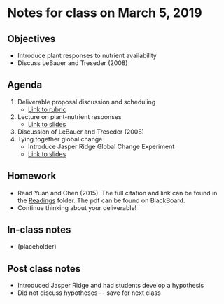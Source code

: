 # Notes for class on March 5, 2019

## Objectives
- Introduce plant responses to nutrient availability
- Discuss LeBauer and Treseder (2008)

## Agenda
1. Deliverable proposal discussion and scheduling
	- [Link to rubric](../Rubrics/deliverable_proposal_rubric.md)
2. Lecture on plant-nutrient responses
	 - [Link to slides](../Lecture_Slides/03.05.19_nutrients.pdf)
3. Discussion of LeBauer and Treseder (2008)
4. Tying together global change
	- Introduce Jasper Ridge Global Change Experiment
	- [Link to slides](../Miscellaneous/Jasper_Ridge/Jasper_Ridge.pdf)

## Homework
- Read Yuan and Chen (2015). The full citation and link can be found in the 
[Readings](../Readings) folder. The pdf can be found on BlackBoard.
- Continue thinking about your deliverable!

## In-class notes
- (placeholder)

## Post class notes
- Introduced Jasper Ridge and had students develop a hypothesis
- Did not discuss hypotheses -- save for next class
